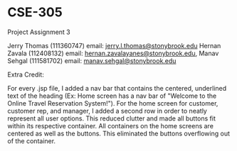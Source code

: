 # CSE-305
Project Assignment 3

Jerry Thomas (111360747) email: jerry.l.thomas@stonybrook.edu
Hernan Zavala (112408132) email: hernan.zavalayanes@stonybrook.edu,
Manav Sehgal (111581702) email: manav.sehgal@stonybrook.edu 

Extra Credit:

For every .jsp file, I added a nav bar that contains the centered, underlined text of the heading (Ex: Home screen has a nav bar of "Welcome to the Online Travel Reservation System!"). For the home screen for customer, customer rep, and manager, I added a second row in order to neatly represent all user options. This reduced clutter and made all buttons fit within its respective container. All containers on the home screens are centered as well as the buttons. This eliminated the buttons overflowing out of the container. 
